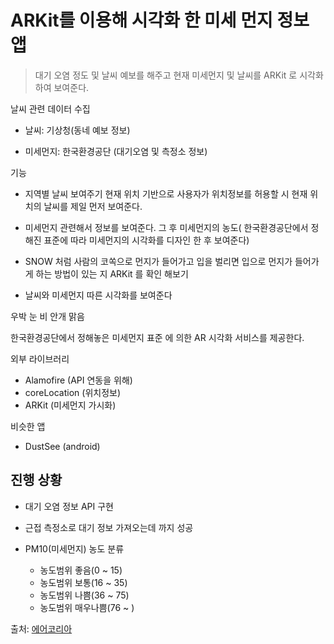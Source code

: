 # ARKit를 이용해 시각화 한 미세 먼지 정보 앱


> 대기 오염 정도 및 날씨 예보를 해주고 현재 미세먼지 및 날씨를 ARKit 로 시각화 하여 보여준다.

날씨 관련 데이터 수집

- 날씨: 기상청(동네 예보 정보)

- 미세먼지: 한국환경공단 (대기오염 및 측정소 정보)

기능

- 지역별 날씨 보여주기 현재 위치 기반으로 사용자가 위치정보를 허용할 시 현재 위치의 날씨를 제일 먼저 보여준다.

- 미세먼지 관련해서 정보를 보여준다. 그 후 미세먼지의 농도( 한국환경공단에서 정해진 표준에 따라 미세먼지의 시각화를  디자인 한 후 보여준다)

- SNOW 처럼 사람의 코쏙으로 먼지가 들어가고 입을 벌리면 입으로 먼지가 들어가게 하는 방법이 있는 지 ARKit 를 확인 해보기

- 날씨와 미세먼지 따른 시각화를 보여준다


우박
눈
비
안개
맑음

한국환경공단에서 정해놓은 미세먼지 표준 에 의한 AR 시각화 서비스를 제공한다.




외부 라이브러리

- Alamofire (API 연동을 위해)
- coreLocation (위치정보)
- ARKit (미세먼지 가시화)


비슷한 앱

- DustSee (android)



## 진행 상황

- 대기 오염 정보 API 구현
- 근접 측정소로 대기 정보 가져오는데 까지 성공

- PM10(미세먼지) 농도 분류
  - 농도범위 좋음(0 ~ 15)
  - 농도범위 보통(16 ~ 35)
  - 농도범위 나쁨(36 ~ 75)
  - 농도범위 매우나쁨(76 ~ )
  
출처: [에어코리아](http://www.airkorea.or.kr/web)







